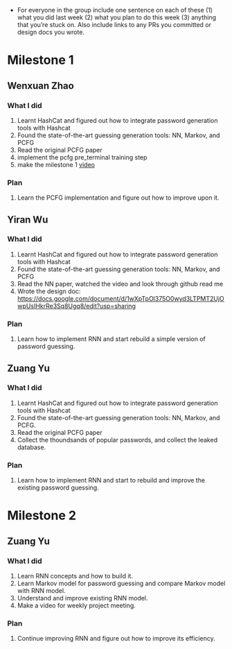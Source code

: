 - For everyone in the group include one sentence on each of these (1) what you did last week (2) what you plan to do this week (3) anything that you’re stuck on. Also include links to any PRs you committed or design docs you wrote.

# Milestone 1
## Wenxuan Zhao
### What I did
1. Learnt HashCat and figured out how to integrate password generation tools with Hashcat
2. Found the state-of-the-art guessing generation tools: NN, Markov, and PCFG
3. Read the original PCFG paper 
4. implement the pcfg pre_terminal training step
5. make the milestone 1 [video](https://youtu.be/iwor-xvDkFM)

### Plan
1. Learn the PCFG implementation and figure out how to improve upon it.


## Yiran Wu
### What I did
1. Learnt HashCat and figured out how to integrate password generation tools with Hashcat
2. Found the state-of-the-art guessing generation tools: NN, Markov, and PCFG
3. Read the NN paper, watched the video and look through github read me
4. Wrote the design doc: https://docs.google.com/document/d/1wXpTpOl375O0wyd3LTPMT2UjOwpUsIHkrRe3Sq8Ugq8/edit?usp=sharing

### Plan
1. Learn how to implement RNN and start rebuild a simple version of password guessing.

## 

## Zuang Yu
### What I did
1. Learnt HashCat and figured out how to integrate password generation tools with Hashcat
2. Found the state-of-the-art guessing generation tools: NN, Markov, and PCFG.
3. Read the original PCFG paper
4. Collect the thoundsands of popular passwords, and collect the leaked database.

### Plan
1. Learn how to implement RNN and start to rebuild and improve the existing password guessing.



# Milestone 2
## Zuang Yu
### What I did
1. Learn RNN concepts and how to build it.
2. Learn Markov model for password guessing and compare Markov model with RNN model.
3. Understand and improve existing RNN model.
4. Make a video for weekly project meeting.

### Plan
1. Continue improving RNN and figure out how to improve its efficiency.
